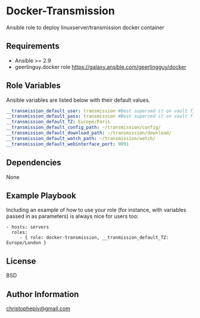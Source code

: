 Docker-Transmission
=========

Ansible role to deploy linuxserver/transmission docker container 

Requirements
------------

* Ansible >= 2.9
* geerlinguy.docker role <https://galaxy.ansible.com/geerlingguy/docker>

Role Variables
--------------

Ansible variables are listed below with their default values.

```yaml
__transmission_default_user: transmission #Best supersed it on vault file
__transmission_default_pass: transmission #Best supersed it on vault file
__transmission_default_TZ: Europe/Paris
__transmission_default_config_path: ~/transmission/config/
__transmission_default_download_path: ~/transmission/download/
__transmission_default_watch_path: ~/transmission/watch/
__transmission_default_webinterface_port: 9091
```

Dependencies
------------

None

Example Playbook
----------------

Including an example of how to use your role (for instance, with variables passed in as parameters) is always nice for users too:

    - hosts: servers
      roles:
         - { role: docker-transmission, __tranmission_default_TZ: Europe/London }

License
-------

BSD

Author Information
------------------

christophepiv@gmail.com
